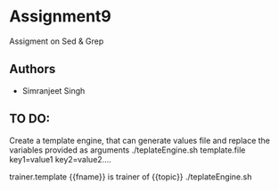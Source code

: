 # Assignment9

Assigment on Sed & Grep


## Authors

- Simranjeet Singh
## TO DO:

Create a template engine, that can generate values file and replace the variables provided as arguments
./teplateEngine.sh template.file key1=value1 key2=value2....


trainer.template
{{fname}} is trainer of {{topic}} 
./teplateEngine.sh <template file> fname=sandeep topic=linux
sandeep is trainer of linux 



Create a text editor utility, using which you can

Add a line at top
Add a line at bottom
Add a line at specific line number
Replace word
Delete word
Insert word
Delete a line
Delete a line containeing a word




./otTextEditor addLineTop <file> <line>
./otTextEditor addLineBottom <file> <line>
./otTextEditor addLineAt <file> <linenumber> <line>
./otTextEditor updateFirstWord <file> <word>
./otTextEditor updateAllWords <file> <word>
./otTextEditor insertWord <file> <word1> <word2> <word to be inserted>
./otTextEditor deleteLine <file> <line no>
./otTextEditor deleteLine <file> <line no> <word>
Also come with your own features of text editor